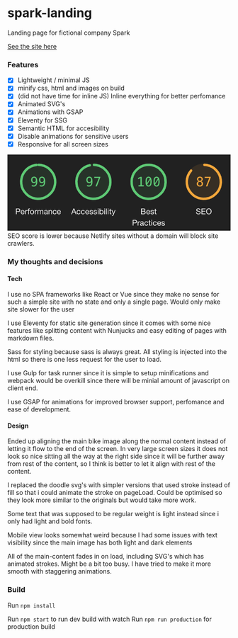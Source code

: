 # spark-landing

Landing page for fictional company Spark

[See the site here](https://nostalgic-lewin-bc81d3.netlify.app/)

### Features

- [x] Lightweight / minimal JS
- [x] minify css, html and images on build
- [x] (did not have time for inline JS) Inline everything for better perfomance
- [x] Animated SVG's
- [x] Animations with GSAP
- [x] Eleventy for SSG
- [x] Semantic HTML for accesibility
- [x] Disable animations for sensitive users
- [x] Responsive for all screen sizes

![Lighthouse scores](/lighthouse.png)
SEO score is lower because Netlify sites without a domain will block site crawlers.

### My thoughts and decisions

#### Tech

I use no SPA frameworks like React or Vue since they make no sense for such a simple site with no state and only a single page. Would only make site slower for the user

I use Eleventy for static site generation since it comes with some nice features like splitting content with Nunjucks and easy editing of pages with markdown files.

Sass for styling because sass is always great. All styling is injected into the html so there is one less request for the user to load.

I use Gulp for task runner since it is simple to setup minifications and webpack would be overkill since there will be minial amount of javascript on client end.

I use GSAP for animations for improved browser support, perfomance and ease of development.

#### Design

Ended up aligning the main bike image along the normal content instead of letting it flow to the end of the screen. In very large screen sizes it does not look so nice sitting all the way at the right side since it will be further away from rest of the content, so I think is better to let it align with rest of the content.

I replaced the doodle svg's with simpler versions that used stroke instead of fill so that i could animate the stroke on pageLoad. Could be optimised so they look more similar to the originals but would take more work.

Some text that was supposed to be regular weight is light instead since i only had light and bold fonts.

Mobile view looks somewhat weird because I had some issues with text visibility since the main image has both light and dark elements

All of the main-content fades in on load, including SVG's which has animated strokes. Might be a bit too busy. I have tried to make it more smooth with staggering animations.

### Build

Run `npm install`

Run `npm start` to run dev build with watch
Run `npm run production` for production build
